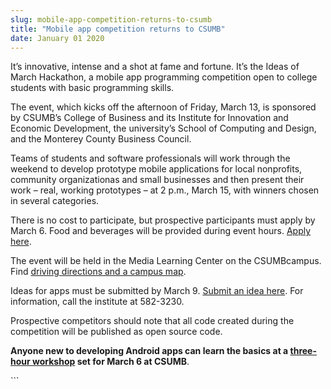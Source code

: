 ```yaml
---
slug: mobile-app-competition-returns-to-csumb
title: "Mobile app competition returns to CSUMB"
date: January 01 2020
---
```


 
<p>
  It’s innovative, intense and a shot at fame and fortune. It’s the Ideas of
  March Hackathon, a mobile app programming competition open to college students
  with basic programming skills.
</p>
<p>
  The event, which kicks off the afternoon of Friday, March 13, is sponsored by
  CSUMB’s College of Business and its Institute for Innovation and Economic
  Development, the university’s School of Computing and Design, and the Monterey
  County Business Council.
</p>
<p>
  Teams of students and software professionals will work through the weekend to
  develop prototype mobile applications for local nonprofits, community
  organizationas and small businesses and then present their work – real,
  working prototypes – at 2 p.m., March 15, with winners chosen in several
  categories.
</p>
<p>
  There is no cost to participate, but prospective participants must apply by
  March 6. Food and beverages will be provided during event hours.
  <a
    href="https://sites.google.com/a/csumb.edu/ideasofmarch/home/student&#45;information"
    >Apply here</a
  >.
</p>
<p>
  The event will be held in the Media Learning Center on the CSUMBcampus. Find
  <a href="https://csumb.edu/maps">driving directions and a campus map</a>.
</p>
<p>
  Ideas for apps must be submitted by March 9.
  <a
    href="https://sites.google.com/a/csumb.edu/ideasofmarch/home/pitch&#45;an&#45;app"
    >Submit an idea here</a
  >. For information, call the institute at 582&#45;3230.
</p>
<p>
  Prospective competitors should note that all code created during the
  competition will be published as open source code.
</p>
<p>
  <strong
    >Anyone new to developing Android apps can learn the basics at a
    <a
      href="https://sites.google.com/a/csumb.edu/ideasofmarch/home/android&#45;app&#45;bootcamp"
      >three&#45;hour workshop</a
    >
    set for March 6 at CSUMB</strong
  >.
</p>
```
